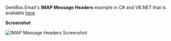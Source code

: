 GemBox.Email's **IMAP Message Headers** example in C# and VB.NET that is available [here](https://www.gemboxsoftware.com/email/examples/message-headers/307).

**Screenshot**

![IMAP Message Headers Screenshot](https://www.gemboxsoftware.com/Email/Examples/Content/MessageHeaders.png)